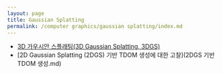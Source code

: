 ```yaml
---
layout: page
title: Gaussian Splatting
permalink: /computer graphics/gaussian splatting/index.md
---
```

- [3D 가우시안 스플래팅(3D Gaussian Splatting, 3DGS)](3DGS.md)
- [2D Gaussian Splatting (2DGS) 기반 TDOM 생성에 대한 고찰](2DGS 기반 TDOM 생성.md)

